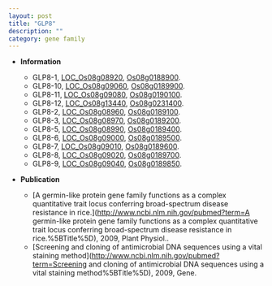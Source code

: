 ```yaml
---
layout: post
title: "GLP8"
description: ""
category: gene family
---
```


* **Information**  
    + GLP8-1, [LOC_Os08g08920](http://rice.uga.edu/cgi-bin/ORF_infopage.cgi?orf=LOC_Os08g08920), [Os08g0188900](https://rapdb.dna.affrc.go.jp/locus/?name=Os08g0188900).
    + GLP8-10, [LOC_Os08g09060](http://rice.uga.edu/cgi-bin/ORF_infopage.cgi?orf=LOC_Os08g09060), [Os08g0189900](https://rapdb.dna.affrc.go.jp/locus/?name=Os08g0189900).
    + GLP8-11, [LOC_Os08g09080](http://rice.uga.edu/cgi-bin/ORF_infopage.cgi?orf=LOC_Os08g09080), [Os08g0190100](https://rapdb.dna.affrc.go.jp/locus/?name=Os08g0190100).
    + GLP8-12, [LOC_Os08g13440](http://rice.uga.edu/cgi-bin/ORF_infopage.cgi?orf=LOC_Os08g13440), [Os08g0231400](https://rapdb.dna.affrc.go.jp/locus/?name=Os08g0231400).
    + GLP8-2, [LOC_Os08g08960](http://rice.uga.edu/cgi-bin/ORF_infopage.cgi?orf=LOC_Os08g08960), [Os08g0189100](https://rapdb.dna.affrc.go.jp/locus/?name=Os08g0189100).
    + GLP8-3, [LOC_Os08g08970](http://rice.uga.edu/cgi-bin/ORF_infopage.cgi?orf=LOC_Os08g08970), [Os08g0189200](https://rapdb.dna.affrc.go.jp/locus/?name=Os08g0189200).
    + GLP8-5, [LOC_Os08g08990](http://rice.uga.edu/cgi-bin/ORF_infopage.cgi?orf=LOC_Os08g08990), [Os08g0189400](https://rapdb.dna.affrc.go.jp/locus/?name=Os08g0189400).
    + GLP8-6, [LOC_Os08g09000](http://rice.uga.edu/cgi-bin/ORF_infopage.cgi?orf=LOC_Os08g09000), [Os08g0189500](https://rapdb.dna.affrc.go.jp/locus/?name=Os08g0189500).
    + GLP8-7, [LOC_Os08g09010](http://rice.uga.edu/cgi-bin/ORF_infopage.cgi?orf=LOC_Os08g09010), [Os08g0189600](https://rapdb.dna.affrc.go.jp/locus/?name=Os08g0189600).
    + GLP8-8, [LOC_Os08g09020](http://rice.uga.edu/cgi-bin/ORF_infopage.cgi?orf=LOC_Os08g09020), [Os08g0189700](https://rapdb.dna.affrc.go.jp/locus/?name=Os08g0189700).
    + GLP8-9, [LOC_Os08g09040](http://rice.uga.edu/cgi-bin/ORF_infopage.cgi?orf=LOC_Os08g09040), [Os08g0189850](https://rapdb.dna.affrc.go.jp/locus/?name=Os08g0189850).

* **Publication**  
    + [A germin-like protein gene family functions as a complex quantitative trait locus conferring broad-spectrum disease resistance in rice.](http://www.ncbi.nlm.nih.gov/pubmed?term=A germin-like protein gene family functions as a complex quantitative trait locus conferring broad-spectrum disease resistance in rice.%5BTitle%5D), 2009, Plant Physiol..
    + [Screening and cloning of antimicrobial DNA sequences using a vital staining method](http://www.ncbi.nlm.nih.gov/pubmed?term=Screening and cloning of antimicrobial DNA sequences using a vital staining method%5BTitle%5D), 2009, Gene.


